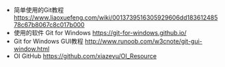 - 简单使用的Git教程 https://www.liaoxuefeng.com/wiki/0013739516305929606dd18361248578c67b8067c8c017b000
- 使用的软件 Git for Windows https://git-for-windows.github.io/
- Git for Windows GUI教程 http://www.runoob.com/w3cnote/git-gui-window.html
- OI GitHub https://github.com/xiazeyu/OI_Resource
